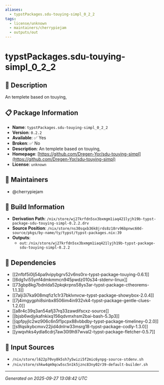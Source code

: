 ```yaml
---
aliases:
  - typstPackages.sdu-touying-simpl_0_2_2
tags:
  - license/unknown
  - maintainers/cherrypiejam
  - outputs/out
---
```


# typstPackages.sdu-touying-simpl_0_2_2

## 📝 Description

An templete based on touying, 

## 📋 Package Information

- **Name**: `typstPackages.sdu-touying-simpl_0_2_2`
- **Version**: `0.2.2`
- **Available**: ✅ Yes
- **Broken**: ✅ No
- **Description**: An templete based on touying, 
- **Homepage**: [https://github.com/Dregen-Yor/sdu-touying-simpl](https://github.com/Dregen-Yor/sdu-touying-simpl)
- **License**: `unknown`
## 👥 Maintainers

- @cherrypiejam


## 🔧 Build Information

- **Derivation Path**: `/nix/store/wj27krfdn5sx3bxmgm1iaq421lyjh19b-typst-package-sdu-touying-simpl-0.2.2.drv`
- **Source Position**: `/nix/store/ns30sqxb36k8jrds8z18rv96bpnwc60d-source/pkgs/by-name/ty/typst/typst-packages.nix:39`
- **Outputs**:
  - `out`:  `/nix/store/wj27krfdn5sx3bxmgm1iaq421lyjh19b-typst-package-sdu-touying-simpl-0.2.2`

## 🔗 Dependencies

- [[2nfbf5i0lj54pa9vipybgrv52v6ns0rx-typst-package-touying-0.6.1]]
- [[6dg1vi55ynf4dmkmmcn945pwdz010s34-stdenv-linux]]
- [[73gbp8kg7bdnlda52pkqkrpns58ys3ar-typst-package-ctheorems-1.1.3]]
- [[7alji3i7ka908mqfiz1c1r37bklvnvcw-typst-package-showybox-2.0.4]]
- [[7j4imgygphi8sinbx8506im4in932vk4-typst-package-gentle-clues-1.2.0]]
- [[a8r4c39q3an54afj37rq33zawdifscxz-source]]
- [[bjsb6wdjykafnkixq156qdvmxhsm2bai-bash-5.3p3]]
- [[qpfpyjlc2wz906c6n5f1pcpx88vbbdby-typst-package-timeliney-0.2.0]]
- [[s9lqsikybcmxv22jid4dnlrw33msrg18-typst-package-codly-1.3.0]]
- [[ywqvhks4ydla6cdrj7aw30l9h97wval2-typst-package-fletcher-0.5.7]]

## 📁 Input Sources

- `/nix/store/l622p70vy8k5sh7y5wizi5f2mic6ynpg-source-stdenv.sh`
- `/nix/store/shkw4qm9qcw5sc5n1k5jznc83ny02r39-default-builder.sh`

---
*Generated on 2025-09-27 13:08:42 UTC*
